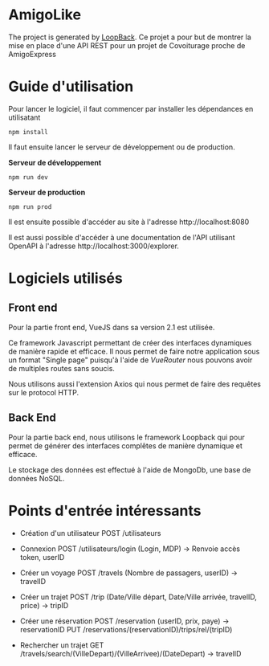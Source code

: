 # AmigoLike

The project is generated by [LoopBack](http://loopback.io).
Ce projet a pour but de montrer la mise en place d'une API REST pour un projet de Covoiturage proche de AmigoExpress

# Guide d'utilisation
Pour lancer le logiciel, il faut commencer par installer les dépendances en utilisatant

`npm install`

Il faut ensuite lancer le serveur de développement ou de production.

**Serveur de développement**

``npm run dev``

**Serveur de production**

``npm run prod``


Il est ensuite possible d'accéder au site à l'adresse 
http://localhost:8080

Il est aussi possible d'accéder à une documentation de l'API utilisant OpenAPI à l'adresse
http://localhost:3000/explorer.
# Logiciels utilisés
## Front end
Pour la partie front end, VueJS dans sa version 2.1 est utilisée.

Ce framework Javascript permettant de créer des interfaces dynamiques de manière rapide et efficace.
Il nous permet de faire notre application sous un format "Single page" puisqu'à l'aide de *VueRouter* 
 nous pouvons avoir de multiples routes sans soucis.
 
 Nous utilisons aussi l'extension Axios qui nous permet de faire des requêtes sur le protocol HTTP.
 
 ## Back End
 Pour la partie back end, nous utilisons le framework Loopback qui pour permet de générer des interfaces complêtes de manière dynamique et efficace.
 
 Le stockage des données est effectué à l'aide de MongoDb, une base de données NoSQL.
 
 
# Points d'entrée intéressants
- Création d'un utilisateur
	POST /utilisateurs
- Connexion
	POST /utilisateurs/login (Login, MDP) -> Renvoie accès token, userID
- Créer un voyage
	POST /travels (Nombre de passagers, userID) -> travelID
- Créer un trajet
	POST /trip (Date/Ville départ, Date/Ville arrivée, travelID, price) -> tripID

- Créer une réservation
	POST /reservation (userID, prix, paye) -> reservationID
	PUT /reservations/(reservationID)/trips/rel/(tripID)

- Rechercher un trajet
	GET /travels/search/(VilleDepart)/(VilleArrivee)/(DateDepart) -> travelID

